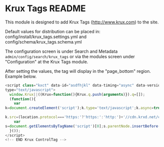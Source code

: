 # Krux Tags README

This module is designed to add Krux Tags (http://www.krux.com) to the site.

Default values for distribution can be placed in: config/install/krux_tags.settings.yml 
and config/schema/krux_tags.schema.yml

The configuration screen is under Search and Metadata `admin/config/search/krux_tags` or via the modules 
screen under "Configuration" at the Krux Tags module.

After setting the values, the tag will display in the "page_bottom" region. 
Example below.
```javascript
<script class="kxct" data-id="asdfhjkl" data-timing="async" data-version="3.0"
type="text/javascript">
  window.Krux||((Krux=function(){Krux.q.push(arguments)}).q=[]);
  (function(){
    var
k=document.createElement('script');k.type='text/javascript';k.async=true;
   
k.src=(location.protocol==='https:'?'https:':'http:')+'//cdn.krxd.net/controltag/asdfhjkl.js';
    var
s=document.getElementsByTagName('script')[0];s.parentNode.insertBefore(k,s);
  }());
</script>
<!-- END Krux ControlTag -->
```
